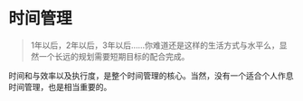 #  时间管理
> 1年以后，2年以后，3年以后……你难道还是这样的生活方式与水平么，显然一个长远的规划需要短期目标的配合完成。

时间和与效率以及执行度，是整个时间管理的核心。当然，没有一个适合个人作息时间管理，也是相当重要的。
